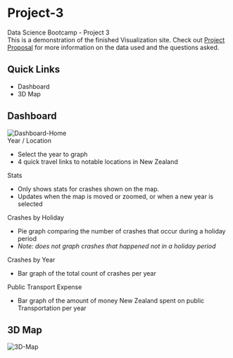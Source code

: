 # Project-3
Data Science Bootcamp - Project 3
<br>
This is a demonstration of the finished Visualization site. Check out [Project Proposal](https://github.com/Jadon55/Project-3/blob/Jadon-Branch/Proposal.md) for more information on the data used and the questions asked.
<br>

## Quick Links
- Dashboard
- 3D Map

## Dashboard
![Dashboard-Home](https://github.com/Jadon55/Project-3/assets/78763124/9d41dfa1-281d-4350-aa47-0ed35bff03f0)
<br>
Year / Location
- Select the year to graph
- 4 quick travel links to notable locations in New Zealand

Stats
- Only shows stats for crashes shown on the map.
 - Updates when the map is moved or zoomed, or when a new year is selected

Crashes by Holiday
- Pie graph comparing the number of crashes that occur during a holiday period
 - *Note: does not graph crashes that happened not in a holiday period*

Crashes by Year
- Bar graph of the total count of crashes per year

Public Transport Expense
- Bar graph of the amount of money New Zealand spent on public Transportation per year

## 3D Map
![3D-Map](https://github.com/Jadon55/Project-3/assets/78763124/c6e3f16d-62b9-4a8b-89cb-b578f830bc95)
<br>
